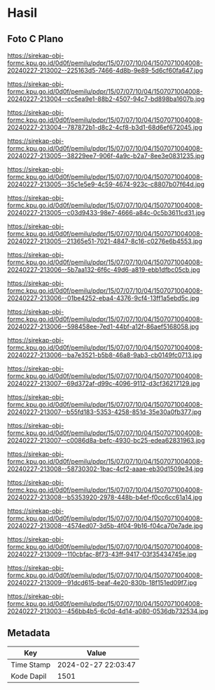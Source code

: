 # Hasil

## Foto C Plano

https://sirekap-obj-formc.kpu.go.id/0d0f/pemilu/pdpr/15/07/07/10/04/1507071004008-20240227-213002--225163d5-7466-4d8b-9e89-5d6cf60fa647.jpg

https://sirekap-obj-formc.kpu.go.id/0d0f/pemilu/pdpr/15/07/07/10/04/1507071004008-20240227-213004--cc5ea9e1-88b2-4507-94c7-bd898ba1607b.jpg

https://sirekap-obj-formc.kpu.go.id/0d0f/pemilu/pdpr/15/07/07/10/04/1507071004008-20240227-213004--787872b1-d8c2-4cf8-b3d1-68d6ef672045.jpg

https://sirekap-obj-formc.kpu.go.id/0d0f/pemilu/pdpr/15/07/07/10/04/1507071004008-20240227-213005--38229ee7-906f-4a9c-b2a7-8ee3e0831235.jpg

https://sirekap-obj-formc.kpu.go.id/0d0f/pemilu/pdpr/15/07/07/10/04/1507071004008-20240227-213005--35c1e5e9-4c59-4674-923c-c8807b07f64d.jpg

https://sirekap-obj-formc.kpu.go.id/0d0f/pemilu/pdpr/15/07/07/10/04/1507071004008-20240227-213005--c03d9433-98e7-4666-a84c-0c5b3611cd31.jpg

https://sirekap-obj-formc.kpu.go.id/0d0f/pemilu/pdpr/15/07/07/10/04/1507071004008-20240227-213005--21365e51-7021-4847-8c16-c0276e6b4553.jpg

https://sirekap-obj-formc.kpu.go.id/0d0f/pemilu/pdpr/15/07/07/10/04/1507071004008-20240227-213006--5b7aa132-6f6c-49d6-a819-ebb1dfbc05cb.jpg

https://sirekap-obj-formc.kpu.go.id/0d0f/pemilu/pdpr/15/07/07/10/04/1507071004008-20240227-213006--01be4252-eba4-4376-9cf4-13ff1a5ebd5c.jpg

https://sirekap-obj-formc.kpu.go.id/0d0f/pemilu/pdpr/15/07/07/10/04/1507071004008-20240227-213006--598458ee-7ed1-44bf-a12f-86aef5168058.jpg

https://sirekap-obj-formc.kpu.go.id/0d0f/pemilu/pdpr/15/07/07/10/04/1507071004008-20240227-213006--ba7e3521-b5b8-46a8-9ab3-cb0149fc0713.jpg

https://sirekap-obj-formc.kpu.go.id/0d0f/pemilu/pdpr/15/07/07/10/04/1507071004008-20240227-213007--69d372af-d99c-4096-9112-d3cf36217129.jpg

https://sirekap-obj-formc.kpu.go.id/0d0f/pemilu/pdpr/15/07/07/10/04/1507071004008-20240227-213007--b55fd183-5353-4258-851d-35e30a0fb377.jpg

https://sirekap-obj-formc.kpu.go.id/0d0f/pemilu/pdpr/15/07/07/10/04/1507071004008-20240227-213007--c0086d8a-befc-4930-bc25-edea62831963.jpg

https://sirekap-obj-formc.kpu.go.id/0d0f/pemilu/pdpr/15/07/07/10/04/1507071004008-20240227-213008--58730302-1bac-4cf2-aaae-eb30d1509e34.jpg

https://sirekap-obj-formc.kpu.go.id/0d0f/pemilu/pdpr/15/07/07/10/04/1507071004008-20240227-213008--b5353920-2978-448b-b4ef-f0cc6cc61a14.jpg

https://sirekap-obj-formc.kpu.go.id/0d0f/pemilu/pdpr/15/07/07/10/04/1507071004008-20240227-213008--4574ed07-3d5b-4f04-9b16-f04ca70e7ade.jpg

https://sirekap-obj-formc.kpu.go.id/0d0f/pemilu/pdpr/15/07/07/10/04/1507071004008-20240227-213009--110cbfac-8f73-43ff-9417-03f35434745e.jpg

https://sirekap-obj-formc.kpu.go.id/0d0f/pemilu/pdpr/15/07/07/10/04/1507071004008-20240227-213009--91dcd615-beaf-4e20-830b-18f151ed09f7.jpg

https://sirekap-obj-formc.kpu.go.id/0d0f/pemilu/pdpr/15/07/07/10/04/1507071004008-20240227-213003--456bb4b5-6c0d-4d14-a080-0536db732534.jpg


## Metadata

| Key        | Value               |
| ---------- | ------------------- |
| Time Stamp | 2024-02-27 22:03:47 |
| Kode Dapil | 1501                |



